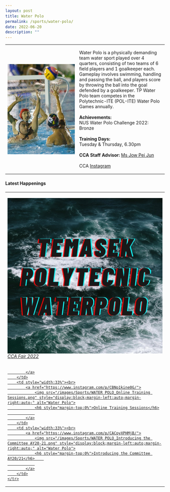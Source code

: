 ```yaml
---
layout: post
title: Water Polo
permalink: /sports/water-polo/
date: 2022-06-20
description: ""
---
```

<table>
    <tbody><tr>
        <td style="width:45%"><img src="/images/Sports/WATER POLO.png" style="display:block;margin-left:auto;margin-right:auto;" alt="Water Polo"></td>
        <td>
            <p>
                Water Polo is a physically demanding team water sport played over 4 quarters, consisting of two teams of 6 field players and 1 goalkeeper each. Gameplay involves swimming, handling and passing the ball, and players score by throwing the ball into the goal defended by a goalkeeper. TP Water Polo team competes in the Polytechnic-ITE (POL-ITE) Water Polo Games annually.<br>
                <br>
                <b>Achievements:</b><br>
                NUS Water Polo Challenge 2022: Bronze
<br>
                <br>
                <b>Training Days:</b><br>
                Tuesday &amp; Thursday, 6.30pm<br>
                <br>
                <b>CCA Staff Advisor:</b> <a href="Pei_Jun_JOW@tp.edu.sg">Ms Jow Pei Jun</a><br>
                <br>
                CCA <a href="https://www.instagram.com/temasekwaterpolo/">Instagram</a>
            </p>
        </td>
    </tr>
</tbody></table>

#### Latest Happenings

<table>
    <tbody><tr>
        <td style="width:33%"><br>
            <a href="https://www.instagram.com/p/Ccp8jZkpLVk/">
                <img src="/images/Sports/WATER POLO_CCA Fair 2022.png" style="display:block;margin-left:auto;margin-right:auto;" alt="Water Polo">
                <h6 style="margin-top:0%">CCA Fair 2022</h6>
                
            </a>
        </td>
        <td style="width:33%"><br>
            <a href="https://www.instagram.com/p/CBNp1kine0G/">
                <img src="/images/Sports/WATER POLO_Online Training Sessions.png" style="display:block;margin-left:auto;margin-right:auto;" alt="Water Polo">
                <h6 style="margin-top:0%">Online Training Sessions</h6>
                
            </a>
        </td>
        <td style="width:33%"><br>
            <a href="https://www.instagram.com/p/CACpyXPHMjB/">
                <img src="/images/Sports/WATER POLO_Introducing the Committee AY20-21.png" style="display:block;margin-left:auto;margin-right:auto;" alt="Water Polo">
                <h6 style="margin-top:0%">Introducing the Committee AY20/21</h6>    
                
            </a>
        </td>
    </tr>
</tbody></table>